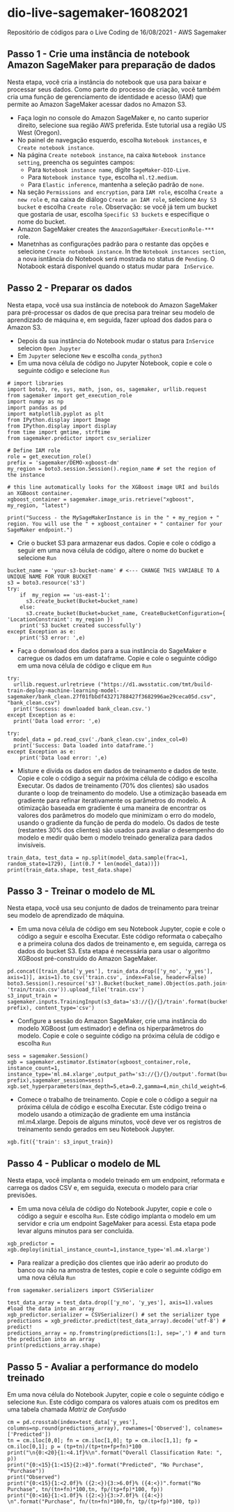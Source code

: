 # dio-live-sagemaker-16082021
Repositório de códigos para o Live Coding de 16/08/2021  - AWS Sagemaker

## Passo 1 - Crie uma instância de notebook Amazon SageMaker para preparação de dados
Nesta etapa, você cria a instância do notebook que usa para baixar e processar seus dados. Como parte do processo de criação, você também cria uma função de gerenciamento de identidade e acesso (IAM) que permite ao Amazon SageMaker acessar dados no Amazon S3.

- Faça login no console do Amazon SageMaker e, no canto superior direito, selecione sua região AWS preferida. Este tutorial usa a região US West (Oregon).
- No painel de navegação esquerdo, escolha ```Notebook instances```, e ```Create notebook instance```.
- Na página ```Create notebook instance```, na caixa ```Notebook instance setting```, preencha os seguintes campos:
  - Para ```Notebook instance name```, digite ```SageMaker-DIO-Live```.
  - Para ```Notebook instance type```, escolha ```ml.t2.medium```.
  - Para ```Elastic inference```, mantenha a seleção padrão de ```none```.
- Na seção ```Permissions and encryption```, para  ```IAM role```, escolha ```Create a new role``` e, na caixa de diálogo ```Create an IAM role```, selecione ```Any S3 bucket``` e escolha ```Create role```.
Observação: se você já tem um bucket que gostaria de usar, escolha ```Specific S3 buckets``` e especifique o nome do bucket.
- Amazon SageMaker creates the ```AmazonSageMaker-ExecutionRole-***``` role.
-  Manetnhas as configurações padrão para o restante das opções e selecione ```Create notebook instance```.
In the ```Notebook instances section```, a nova isntância do Notebook será mostrada no status de ```Pending```. O Notabook estará disponível quando o status mudar para  ``` InService```. 

## Passo 2 - Preparar os dados
Nesta etapa, você usa sua instância de notebook do Amazon SageMaker para pré-processar os dados de que precisa para treinar seu modelo de aprendizado de máquina e, em seguida, fazer upload dos dados para o Amazon S3.

 - Depois da sua instância do Notebook mudar o status para ```InService``` selecion ```Open Jupyter```
 - Em ```Jupyter``` selecione ```New``` e escolha ```conda_python3```
 - Em uma nova célula de código no Jupyter Notebook, copie e cole o seguinte código e selecione ```Run```
 ```
 # import libraries
import boto3, re, sys, math, json, os, sagemaker, urllib.request
from sagemaker import get_execution_role
import numpy as np
import pandas as pd
import matplotlib.pyplot as plt
from IPython.display import Image
from IPython.display import display
from time import gmtime, strftime
from sagemaker.predictor import csv_serializer

# Define IAM role
role = get_execution_role()
prefix = 'sagemaker/DEMO-xgboost-dm'
my_region = boto3.session.Session().region_name # set the region of the instance

# this line automatically looks for the XGBoost image URI and builds an XGBoost container.
xgboost_container = sagemaker.image_uris.retrieve("xgboost", my_region, "latest")

print("Success - the MySageMakerInstance is in the " + my_region + " region. You will use the " + xgboost_container + " container for your SageMaker endpoint.")
 ```
- Crie o bucket S3 para armazenar eus dados. Copie e cole o código a seguir em uma nova célula de código, altere o nome do bucket e selecione ```Run```
```
bucket_name = 'your-s3-bucket-name' # <--- CHANGE THIS VARIABLE TO A UNIQUE NAME FOR YOUR BUCKET
s3 = boto3.resource('s3')
try:
    if  my_region == 'us-east-1':
      s3.create_bucket(Bucket=bucket_name)
    else: 
      s3.create_bucket(Bucket=bucket_name, CreateBucketConfiguration={ 'LocationConstraint': my_region })
    print('S3 bucket created successfully')
except Exception as e:
    print('S3 error: ',e)
 ```
- Faça o donwload dos dados para a sua instância do SageMaker e carregue os dados em um dataframe. Copie e cole o seguinte código em uma nova célula de código e clique em ```Run```
```
try:
  urllib.request.urlretrieve ("https://d1.awsstatic.com/tmt/build-train-deploy-machine-learning-model-sagemaker/bank_clean.27f01fbbdf43271788427f3682996ae29ceca05d.csv", "bank_clean.csv")
  print('Success: downloaded bank_clean.csv.')
except Exception as e:
  print('Data load error: ',e)

try:
  model_data = pd.read_csv('./bank_clean.csv',index_col=0)
  print('Success: Data loaded into dataframe.')
except Exception as e:
    print('Data load error: ',e)
 ```
 - Misture e divida os dados em dados de treinamento e dados de teste. Copie e cole o código a seguir na próxima célula de código e escolha Executar. Os dados de treinamento (70% dos clientes) são usados durante o loop de treinamento do modelo. Use a otimização baseada em gradiente para refinar iterativamente os parâmetros do modelo. A otimização baseada em gradiente é uma maneira de encontrar os valores dos parâmetros do modelo que minimizam o erro do modelo, usando o gradiente da função de perda do modelo. Os dados de teste (restantes 30% dos clientes) são usados para avaliar o desempenho do modelo e medir quão bem o modelo treinado generaliza para dados invisíveis.

 ```
train_data, test_data = np.split(model_data.sample(frac=1, random_state=1729), [int(0.7 * len(model_data))])
print(train_data.shape, test_data.shape)
 ```
 ## Passo 3 - Treinar o modelo de ML
 Nesta etapa, você usa seu conjunto de dados de treinamento para treinar seu modelo de aprendizado de máquina.
 
 - Em uma nova célula de código em seu Notebook Jupyter, copie e cole o código a seguir e escolha Executar. Este código reformata o cabeçalho e a primeira coluna dos dados de treinamento e, em seguida, carrega os dados do bucket S3. Esta etapa é necessária para usar o algoritmo XGBoost pré-construído do Amazon SageMaker.

```
pd.concat([train_data['y_yes'], train_data.drop(['y_no', 'y_yes'], axis=1)], axis=1).to_csv('train.csv', index=False, header=False)
boto3.Session().resource('s3').Bucket(bucket_name).Object(os.path.join(prefix, 'train/train.csv')).upload_file('train.csv')
s3_input_train = sagemaker.inputs.TrainingInput(s3_data='s3://{}/{}/train'.format(bucket_name, prefix), content_type='csv')
```

- Configure a sessão do Amazon SageMaker, crie uma instância do modelo XGBoost (um estimador) e defina os hiperparâmetros do modelo. Copie e cole o seguinte código na próxima célula de código e escolha ```Run```
```
sess = sagemaker.Session()
xgb = sagemaker.estimator.Estimator(xgboost_container,role, instance_count=1, instance_type='ml.m4.xlarge',output_path='s3://{}/{}/output'.format(bucket_name, prefix),sagemaker_session=sess)
xgb.set_hyperparameters(max_depth=5,eta=0.2,gamma=4,min_child_weight=6,subsample=0.8,silent=0,objective='binary:logistic',num_round=100)
```
- Comece o trabalho de treinamento. Copie e cole o código a seguir na próxima célula de código e escolha Executar. Este código treina o modelo usando a otimização de gradiente em uma instância ml.m4.xlarge. Depois de alguns minutos, você deve ver os registros de treinamento sendo gerados em seu Notebook Jupyter.

```
xgb.fit({'train': s3_input_train})
```

## Passo 4 - Publicar o modelo de ML
Nesta etapa, você implanta o modelo treinado em um endpoint, reformata e carrega os dados CSV e, em seguida, executa o modelo para criar previsões.

- Em uma nova célula de código do Notebook Jupyter, copie e cole o código a seguir e escolha ```Run```. Este código implanta o modelo em um servidor e cria um endpoint SageMaker para acessi. Esta etapa pode levar alguns minutos para ser concluída.
```
xgb_predictor = xgb.deploy(initial_instance_count=1,instance_type='ml.m4.xlarge')
```
- Para realizar a predição dos clientes que irão aderir ao produto do banco ou não na amostra de testes, copie e cole o seguinte código em uma nova célula ```Run```
```
from sagemaker.serializers import CSVSerializer

test_data_array = test_data.drop(['y_no', 'y_yes'], axis=1).values #load the data into an array
xgb_predictor.serializer = CSVSerializer() # set the serializer type
predictions = xgb_predictor.predict(test_data_array).decode('utf-8') # predict!
predictions_array = np.fromstring(predictions[1:], sep=',') # and turn the prediction into an array
print(predictions_array.shape)
```

## Passo 5 - Avaliar a performance do modelo treinado

Em uma nova célula do Notebook Jupyter, copie e cole o seguinte código e selecione ```Run```. Este código compara os valores atuais com os preditos em uma tabela chamada *Matriz de Confusão*

```
cm = pd.crosstab(index=test_data['y_yes'], columns=np.round(predictions_array), rownames=['Observed'], colnames=['Predicted'])
tn = cm.iloc[0,0]; fn = cm.iloc[1,0]; tp = cm.iloc[1,1]; fp = cm.iloc[0,1]; p = (tp+tn)/(tp+tn+fp+fn)*100
print("\n{0:<20}{1:<4.1f}%\n".format("Overall Classification Rate: ", p))
print("{0:<15}{1:<15}{2:>8}".format("Predicted", "No Purchase", "Purchase"))
print("Observed")
print("{0:<15}{1:<2.0f}% ({2:<}){3:>6.0f}% ({4:<})".format("No Purchase", tn/(tn+fn)*100,tn, fp/(tp+fp)*100, fp))
print("{0:<16}{1:<1.0f}% ({2:<}){3:>7.0f}% ({4:<}) \n".format("Purchase", fn/(tn+fn)*100,fn, tp/(tp+fp)*100, tp))
```
